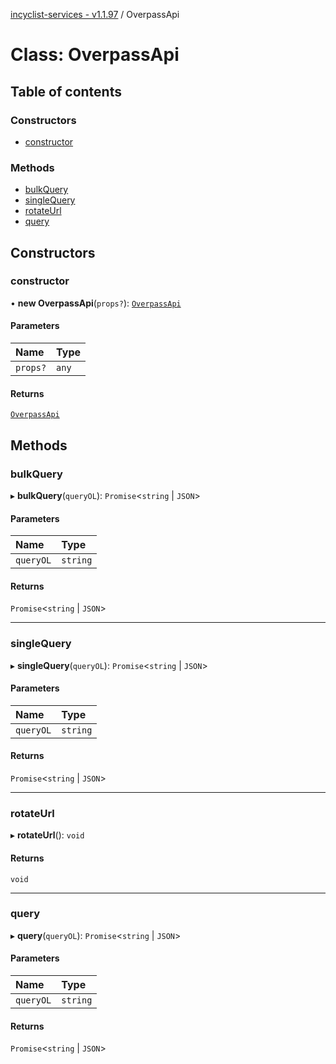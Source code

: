 [incyclist-services - v1.1.97](../README.md) / OverpassApi

# Class: OverpassApi

## Table of contents

### Constructors

- [constructor](OverpassApi.md#constructor)

### Methods

- [bulkQuery](OverpassApi.md#bulkquery)
- [singleQuery](OverpassApi.md#singlequery)
- [rotateUrl](OverpassApi.md#rotateurl)
- [query](OverpassApi.md#query)

## Constructors

### constructor

• **new OverpassApi**(`props?`): [`OverpassApi`](OverpassApi.md)

#### Parameters

| Name | Type |
| :------ | :------ |
| `props?` | `any` |

#### Returns

[`OverpassApi`](OverpassApi.md)

## Methods

### bulkQuery

▸ **bulkQuery**(`queryOL`): `Promise`\<`string` \| `JSON`\>

#### Parameters

| Name | Type |
| :------ | :------ |
| `queryOL` | `string` |

#### Returns

`Promise`\<`string` \| `JSON`\>

___

### singleQuery

▸ **singleQuery**(`queryOL`): `Promise`\<`string` \| `JSON`\>

#### Parameters

| Name | Type |
| :------ | :------ |
| `queryOL` | `string` |

#### Returns

`Promise`\<`string` \| `JSON`\>

___

### rotateUrl

▸ **rotateUrl**(): `void`

#### Returns

`void`

___

### query

▸ **query**(`queryOL`): `Promise`\<`string` \| `JSON`\>

#### Parameters

| Name | Type |
| :------ | :------ |
| `queryOL` | `string` |

#### Returns

`Promise`\<`string` \| `JSON`\>
